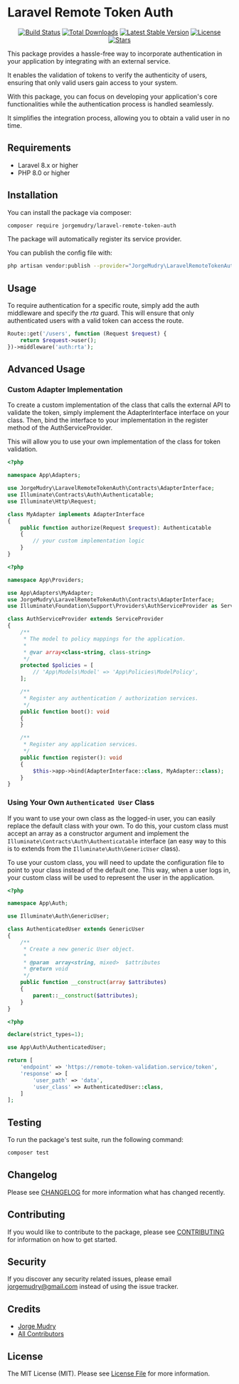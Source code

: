 # Laravel Remote Token Auth

<p align="center">
<a href="https://github.com/jorgemudry/laravel-remote-token-auth/actions"><img src="https://img.shields.io/github/actions/workflow/status/jorgemudry/laravel-remote-token-auth/main.yml?label=build" alt="Build Status"></a>
<a href="https://packagist.org/packages/jorgemudry/laravel-remote-token-auth"><img src="https://img.shields.io/packagist/dt/jorgemudry/laravel-remote-token-auth" alt="Total Downloads"></a>
<a href="https://packagist.org/packages/jorgemudry/laravel-remote-token-auth"><img src="https://img.shields.io/packagist/v/jorgemudry/laravel-remote-token-auth" alt="Latest Stable Version"></a>
<a href="https://packagist.org/packages/jorgemudry/laravel-remote-token-auth"><img src="https://img.shields.io/packagist/l/jorgemudry/laravel-remote-token-auth" alt="License"></a>
<a href="https://github.com/jorgemudry/laravel-remote-token-auth"><img src="https://img.shields.io/github/stars/jorgemudry/laravel-remote-token-auth" alt="Stars"></a>
</p>

This package provides a hassle-free way to incorporate authentication in your application by integrating with an external service.

It enables the validation of tokens to verify the authenticity of users, ensuring that only valid users gain access to your system.

With this package, you can focus on developing your application's core functionalities while the authentication process is handled seamlessly.

It simplifies the integration process, allowing you to obtain a valid user in no time.

## Requirements

- Laravel 8.x or higher
- PHP 8.0 or higher

## Installation

You can install the package via composer:

```bash
composer require jorgemudry/laravel-remote-token-auth
```
The package will automatically register its service provider.

You can publish the config file with:

```bash
php artisan vendor:publish --provider="JorgeMudry\LaravelRemoteTokenAuth\Providers\LaravelRemoteTokenAuthServiceProvider" --tag="config"
```

## Usage

To require authentication for a specific route, simply add the auth middleware and specify the *rta* guard. This will ensure that only authenticated users with a valid token can access the route.

```php
Route::get('/users', function (Request $request) {
    return $request->user();
})->middleware('auth:rta');
```

## Advanced Usage

### Custom Adapter Implementation
To create a custom implementation of the class that calls the external API to validate the token, simply implement the AdapterInterface interface on your class. Then, bind the interface to your implementation in the register method of the AuthServiceProvider.

This will allow you to use your own implementation of the class for token validation.

```php
<?php

namespace App\Adapters;

use JorgeMudry\LaravelRemoteTokenAuth\Contracts\AdapterInterface;
use Illuminate\Contracts\Auth\Authenticatable;
use Illuminate\Http\Request;

class MyAdapter implements AdapterInterface
{
    public function authorize(Request $request): Authenticatable
    {
        // your custom implementation logic
    }
}
```

```php
<?php

namespace App\Providers;

use App\Adapters\MyAdapter;
use JorgeMudry\LaravelRemoteTokenAuth\Contracts\AdapterInterface;
use Illuminate\Foundation\Support\Providers\AuthServiceProvider as ServiceProvider;

class AuthServiceProvider extends ServiceProvider
{
    /**
     * The model to policy mappings for the application.
     *
     * @var array<class-string, class-string>
     */
    protected $policies = [
        // 'App\Models\Model' => 'App\Policies\ModelPolicy',
    ];

    /**
     * Register any authentication / authorization services.
     */
    public function boot(): void
    {
    }

    /**
     * Register any application services.
     */
    public function register(): void
    {
        $this->app->bind(AdapterInterface::class, MyAdapter::class);
    }
}
```
### Using Your Own `Authenticated User` Class
If you want to use your own class as the logged-in user, you can easily replace the default class with your own. To do this, your custom class must accept an array as a constructor argument and implement the `Illuminate\Contracts\Auth\Authenticatable` interface (an easy way to this is to extends from the `Illuminate\Auth\GenericUser` class).

To use your custom class, you will need to update the configuration file to point to your class instead of the default one. This way, when a user logs in, your custom class will be used to represent the user in the application.

```php
<?php

namespace App\Auth;

use Illuminate\Auth\GenericUser;

class AuthenticatedUser extends GenericUser
{
    /**
     * Create a new generic User object.
     *
     * @param  array<string, mixed>  $attributes
     * @return void
     */
    public function __construct(array $attributes)
    {
        parent::__construct($attributes);
    }
}
```

```php
<?php

declare(strict_types=1);

use App\Auth\AuthenticatedUser;

return [
    'endpoint' => 'https://remote-token-validation.service/token',
    'response' => [
        'user_path' => 'data',
        'user_class' => AuthenticatedUser::class,
    ]
];
```

## Testing

To run the package's test suite, run the following command:

```bash
composer test
```

## Changelog

Please see [CHANGELOG](CHANGELOG.md) for more information what has changed recently.

## Contributing

If you would like to contribute to the package, please see [CONTRIBUTING](CONTRIBUTING.md) for information on how to get started.

## Security

If you discover any security related issues, please email jorgemudry@gmail.com instead of using the issue tracker.

## Credits

-   [Jorge Mudry](https://github.com/jorgemudry)
-   [All Contributors](../../contributors)

## License

The MIT License (MIT). Please see [License File](LICENSE.md) for more information.
